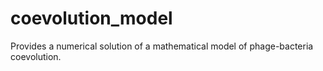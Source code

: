 # coevolution_model
Provides a numerical solution of a mathematical model of phage-bacteria coevolution.

